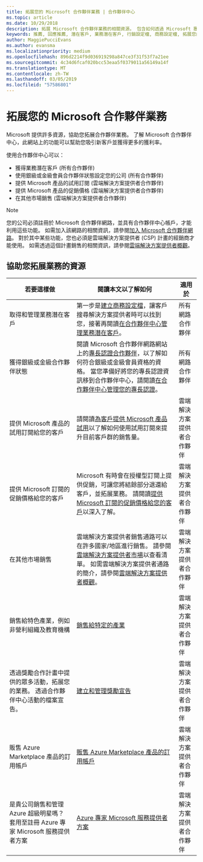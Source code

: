 ```yaml
---
title: 拓展您的 Microsoft 合作夥伴業務 | 合作夥伴中心
ms.topic: article
ms.date: 10/29/2018
description: 拓展 Microsoft 合作夥伴業務的相關資源。 包含如何透過 Microsoft 獲得業務潛在客戶 (推薦)。
keywords: 推薦, 回應推薦, 潛在客戶, 業務潛在客戶, 行銷設定檔, 商務設定檔, 拓展您的業務, 業務機會, 專長認證, 銀級會員, 金級會員, 試用供應項目, 市場擴張, 國内雲
author: MaggiePucciEvans
ms.author: evansma
ms.localizationpriority: medium
ms.openlocfilehash: 896d2214f9d036919298a847ce3f31f53f7a21ee
ms.sourcegitcommit: 4c34d6fcaf020bcc53eaa5f0379011a56149a14f
ms.translationtype: MT
ms.contentlocale: zh-TW
ms.lasthandoff: 03/05/2019
ms.locfileid: "57586801"
---
```

# <a name="grow-your-microsoft-partner-business"></a>拓展您的 Microsoft 合作夥伴業務 

Microsoft 提供許多資源，協助您拓展合作夥伴業務。 了解 Microsoft 合作夥伴中心，此網站上的功能可以幫助您吸引新客戶並獲得更多的獲利率。

使用合作夥伴中心可以：

- 獲得業務潛在客戶 (所有合作夥伴)
- 使用銀級或金級會員合作夥伴狀態設定您的公司 (所有合作夥伴)
- 提供 Microsoft 產品的試用訂閱 (雲端解決方案提供者合作夥伴)
- 提供 Microsoft 產品的促銷價格 (雲端解決方案提供者合作夥伴)
- 在其他市場銷售 (雲端解決方案提供者合作夥伴)

> [!NOTE]  
> 您的公司必須註冊於 Microsoft 合作夥伴網路，並具有合作夥伴中心帳戶，才能利用這些功能。 如需加入該網路的相關資訊，請參閱[加入 Microsoft 合作夥伴網路](mpn-overview.md)。 對於其中某些功能，您也必須是雲端解決方案提供者 (CSP) 計畫的經銷商才能使用。 如需透過這個計畫銷售的相關資訊，請參閱[雲端解決方案提供者概觀](csp-overview.md)。

## <a name="resources-to-help-your-business-grow"></a>協助您拓展業務的資源

|  **若要這樣做**  |  **閱讀本文以了解如何**  |  **適用於**  |
|--------------|-----------|--------------
| 取得和管理業務潛在客戶 | 第一步是[建立商務設定檔](create-a-marketing-profile.md)，讓客戶搜尋解決方案提供者時可以找到您，接著再閱讀[在合作夥伴中心管理業務潛在客戶](responding-to-referrals.md)。 | 所有網路合作夥伴 |
| 獲得銀級或金級合作夥伴狀態 | 閱讀 Microsoft 合作夥伴網路網站上的[專長認證合作夥伴](https://partner.microsoft.com/membership/competencies)，以了解如何符合銀級或金級會員資格的資格。 當您準備好將您的專長認證資訊移到合作夥伴中心，請閱讀[在合作夥伴中心管理您的專長認證](competencies.md)。 | 所有網路合作夥伴 |
| 提供 Microsoft 產品的試用訂閱給您的客戶 | 請閱讀[為客戶提供 Microsoft 產品試用](offer-your-customers-trials-of-microsoft-products.md)以了解如何使用試用訂閱來提升目前客戶群的銷售量。| 雲端解決方案提供者合作夥伴 |
| 提供 Microsoft 訂閱的促銷價格給您的客戶 | Microsoft 有時會在授權型訂閱上提供促銷，可讓您將結餘部分退還給客戶，並拓展業務。 請閱讀[提供 Microsoft 訂閱的促銷價格給您的客戶](promotions.md)以深入了解。 | 雲端解決方案提供者合作夥伴 |
| 在其他市場銷售 | 雲端解決方案提供者銷售通路可以在許多國家/地區進行銷售。 請參閱[雲端解決方案提供者市場](agreements.md)以查看清單。 如需雲端解決方案提供者通路的簡介，請參閱[雲端解決方案提供者概觀](csp-overview.md)。  | 雲端解決方案提供者合作夥伴 |
銷售給特色產業，例如非營利組織及教育機構|[銷售給特定的產業](get-special-pricing-for-offers.md)|雲端解決方案提供者合作夥伴|
|透過獎勵合作計畫中提供的眾多活動，拓展您的業務。 透過合作夥伴中心活動的檔案宣告。| [建立和管理獎勵宣告](create-incentives-claims.md)|雲端解決方案提供者合作夥伴|
|販售 Azure Marketplace 產品的訂用帳戶|[販售 Azure Marketplace 產品的訂用帳戶](sell-marketplace-products.md)|雲端解決方案提供者合作夥伴|
|是貴公司銷售和管理 Azure 超級明星嗎？ 套用至註冊 Azure 專家 Microsoft 服務提供者方案|[Azure 專家 Microsoft 服務提供者方案](azure-expert-msp.md)|雲端解決方案提供者合作夥伴|
